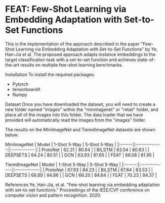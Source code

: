 # FEAT: Few-Shot Learning via Embedding Adaptation with Set-to-Set Functions
This is the implementation of the approach described in the paper "Few-Shot Learning via Embedding Adaptation with Set-to-Set Functions" by Ye, Han-Jia et al. The proposed approach adapts instance embeddings to the target classification task with a set-to-set function and achieves state-of-the-art results on multiple few-shot learning benchmarks.

Installation
To install the required packages:
* Pytorch
* tensorboardX
* Numpy
 
Dataset
Once you have downloaded the dataset, you will need to create a new folder named "images" within the "minimagenet" or "retail" folder, and place all of the images into this folder. The data loader that we have provided will automatically read the images from the "images" folder.


The results on the MiniImageNet and TieredImageNet datasets are shown below:

MiniImageNet
| Model | 1-Shot 5-Way	| 5-Shot 5-Way |
|:------:|:-------------:|:------------:|
| ProtoNet |	62.21 |	80.64 |
| BILSTM |	63.04 |	80.63 |
| DEEPSETS |	64.24 |	80.51 |
| GCN |	63.93 |	81.65 |
| FEAT |	66.08 |	81.95 |

TieredImageNet
| Model | 1-Shot 5-Way	| 5-Shot 5-Way |
|:------:|:-------------:|:------------:|
| ProtoNet |	67.93 |	84.23 |
| BILSTM |	67.84 |	83.53 |
| DEEPSETS |	68.89 |	84.86 |
| GCN	| 66.20 |	84.64 |
| FEAT |	70.23 |	84.37 |

References
   Ye, Han-Jia, et al. "Few-shot learning via embedding adaptation with set-to-set functions." Proceedings of the IEEE/CVF conference on computer vision and pattern recognition. 2020.
